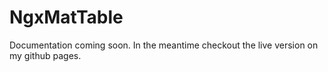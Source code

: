 # NgxMatTable

Documentation coming soon. In the meantime checkout the live version on my github pages.
